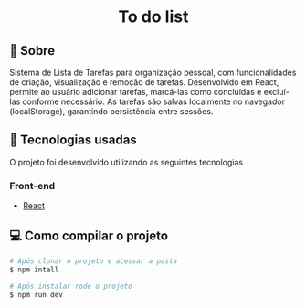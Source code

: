 <h1 align="center">To do list</h1>

## 🔖 Sobre

Sistema de Lista de Tarefas para organização pessoal, com funcionalidades de criação, visualização e remoção de tarefas. Desenvolvido em React, permite ao usuário adicionar tarefas, marcá-las como concluídas e excluí-las conforme necessário. As tarefas são salvas localmente no navegador (localStorage), garantindo persistência entre sessões.

## 🚀 Tecnologias usadas

O projeto foi desenvolvido utilizando as seguintes tecnologias

### Front-end

<ul>
    <li>
        <a href="https://react.dev/">React</a>
    </li>
</ul>

## 💻 Como compilar o projeto

```bash
# Após clonar o projeto e acessar a pasta
$ npm intall

# Após instalar rode o projeto
$ npm run dev
```
